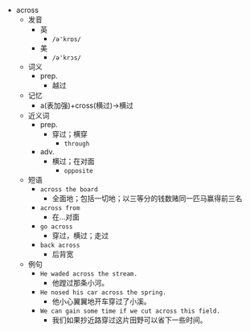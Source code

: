 - across
  - 发音
    - 英
      - `/ə'krɒs/`
    - 美
      - `/ə'krɔs/`
  - 词义
    - prep.
      - 越过
  - 记忆
    - a(表加强)+cross(横过)→横过
  - 近义词
    - prep.
      - 穿过；横穿
        - `through`
    - adv.
      - 横过；在对面
        - `opposite`
  - 短语
    - `across the board`
      - 全面地；包括一切地；以三等分的钱数赌同一匹马赢得前三名 
    - `across from`
      - 在…对面 
    - `go across`
      - 穿过，横过；走过 
    - `back across`
      - 后背宽 
  - 例句
    - `He waded across the stream.`
      - 他蹚过那条小河。
    - `He nosed his car across the spring.`
      - 他小心翼翼地开车穿过了小溪。
    - `We can gain some time if we cut across this field.`
      - 我们如果抄近路穿过这片田野可以省下一些时间。

